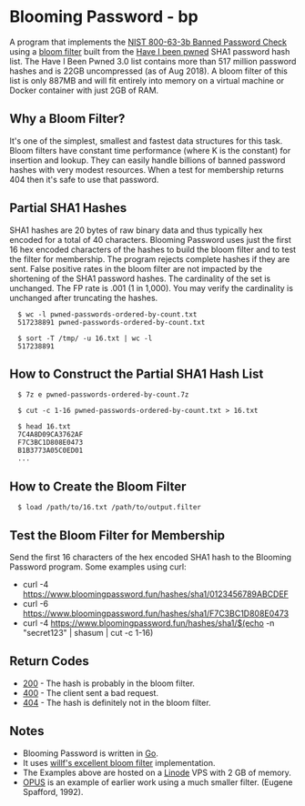 # Blooming Password - bp

A program that implements the [NIST 800-63-3b Banned Password Check](https://nvlpubs.nist.gov/nistpubs/SpecialPublications/NIST.SP.800-63b.pdf) using a [bloom filter](https://dl.acm.org/citation.cfm?doid=362686.362692) built from the [Have I been pwned](https://haveibeenpwned.com/Passwords) SHA1 password hash list. The Have I Been Pwned 3.0 list contains more than 517 million password hashes and is 22GB uncompressed (as of Aug 2018). A bloom filter of this list is only 887MB and will fit entirely into memory on a virtual machine or Docker container with just 2GB of RAM.

## Why a Bloom Filter?

It's one of the simplest, smallest and fastest data structures for this task. Bloom filters have constant time performance (where K is the constant) for insertion and lookup. They can easily handle billions of banned password hashes with very modest resources. When a test for membership returns 404 then it's safe to use that password.

## Partial SHA1 Hashes

SHA1 hashes are 20 bytes of raw binary data and thus typically hex encoded for a total of 40 characters. Blooming Password uses just the first 16 hex encoded characters of the hashes to build the bloom filter and to test the filter for membership. The program rejects complete hashes if they are sent. False positive rates in the bloom filter are not impacted by the shortening of the SHA1 password hashes. The cardinality of the set is unchanged. The FP rate is .001 (1 in 1,000). You may verify the cardinality is unchanged after truncating the hashes.

```
  $ wc -l pwned-passwords-ordered-by-count.txt 
  517238891 pwned-passwords-ordered-by-count.txt

  $ sort -T /tmp/ -u 16.txt | wc -l
  517238891
```

## How to Construct the Partial SHA1 Hash List

```
  $ 7z e pwned-passwords-ordered-by-count.7z

  $ cut -c 1-16 pwned-passwords-ordered-by-count.txt > 16.txt

  $ head 16.txt 
  7C4A8D09CA3762AF
  F7C3BC1D808E0473
  B1B3773A05C0ED01
  ...
```

## How to Create the Bloom Filter

```
  $ load /path/to/16.txt /path/to/output.filter
```

## Test the Bloom Filter for Membership

Send the first 16 characters of the hex encoded SHA1 hash to the Blooming Password program. Some examples using curl:

  * curl -4 https://www.bloomingpassword.fun/hashes/sha1/0123456789ABCDEF
  * curl -6 https://www.bloomingpassword.fun/hashes/sha1/F7C3BC1D808E0473
  * curl -4 https://www.bloomingpassword.fun/hashes/sha1/$(echo -n "secret123" | shasum | cut -c 1-16)

## Return Codes

  * [200](https://check.aws.cloud.iso.vt.edu/hashes/sha1/F7C3BC1D808E0473) - The hash is probably in the bloom filter.
  * [400](https://check.aws.cloud.iso.vt.edu/hashes/sha1/PASSWORD) - The client sent a bad request.
  * [404](https://check.aws.cloud.iso.vt.edu/hashes/sha1/0123456789ABCDEF) - The hash is definitely not in the bloom filter.

## Notes

  * Blooming Password is written in [Go](https://golang.org).
  * It uses [willf's excellent bloom filter](https://github.com/willf/bloom) implementation.
  * The Examples above are hosted on a [Linode](http://linode.com/) VPS with 2 GB of memory.
  * [OPUS](https://dl.acm.org/citation.cfm?id=134593) is an example of earlier work using a much smaller filter. (Eugene Spafford, 1992).
